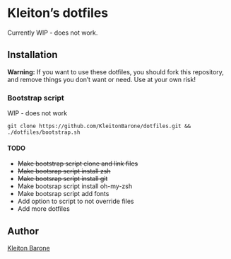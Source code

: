 # Kleiton’s dotfiles

Currently WIP - does not work.

## Installation

**Warning:** If you want to use these dotfiles, you should fork this repository, and remove things you don’t want or need. Use at your own risk!

### Bootstrap script

WIP - does not work

```
git clone https://github.com/KleitonBarone/dotfiles.git && ./dotfiles/bootstrap.sh
```

#### TODO

- ~~Make bootstrap script clone and link files~~
- ~~Make bootsrap script install zsh~~
- ~~Make bootsrap script install git~~
- Make bootsrap script install oh-my-zsh
- Make bootsrap script add fonts
- Add option to script to not override files
- Add more dotfiles

## Author

[Kleiton Barone](https://github.com/KleitonBarone)
